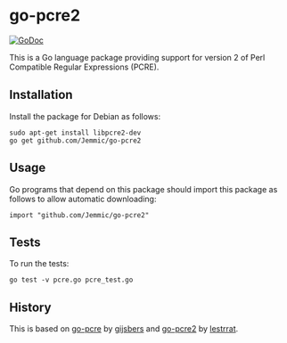 # go-pcre2

[![GoDoc](https://godoc.org/github.com/Jemmic/go-pcre2?status.svg)](https://godoc.org/github.com/Jemmic/go-pcre2)

This is a Go language package providing support for version 2 of
Perl Compatible Regular Expressions (PCRE).

## Installation

Install the package for Debian as follows:

    sudo apt-get install libpcre2-dev
    go get github.com/Jemmic/go-pcre2

## Usage

Go programs that depend on this package should import
this package as follows to allow automatic downloading:

    import "github.com/Jemmic/go-pcre2"

## Tests

To run the tests:

    go test -v pcre.go pcre_test.go

## History

This is based on 
[go-pcre](https://github.com/gijsbers/go-pcre) by [gijsbers](https://github.com/gijsbers)
and [go-pcre2](https://github.com/lestrrat/go-pcre2) by [lestrrat](https://github.com/lestrrat).
